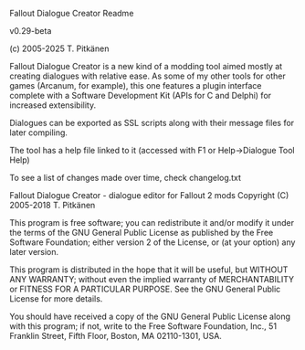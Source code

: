 Fallout Dialogue Creator Readme

v0.29-beta

(c) 2005-2025 T. Pitkänen

Fallout Dialogue Creator is a new kind of a modding tool
aimed mostly at creating dialogues with relative ease.
As some of my other tools for other games (Arcanum, for
example), this one features a plugin interface complete
with a Software Development Kit (APIs for C and Delphi)
for increased extensibility.

Dialogues can be exported as SSL scripts along with their
message files for later compiling.

The tool has a help file linked to it (accessed with 
F1 or Help->Dialogue Tool Help)

To see a list of changes made over time, check changelog.txt

Fallout Dialogue Creator - dialogue editor for Fallout 2 mods
Copyright (C) 2005-2018 T. Pitkänen

This program is free software; you can redistribute it and/or
modify it under the terms of the GNU General Public License
as published by the Free Software Foundation; either version 2
of the License, or (at your option) any later version.

This program is distributed in the hope that it will be useful,
but WITHOUT ANY WARRANTY; without even the implied warranty of
MERCHANTABILITY or FITNESS FOR A PARTICULAR PURPOSE.  See the
GNU General Public License for more details.

You should have received a copy of the GNU General Public License
along with this program; if not, write to the Free Software
Foundation, Inc., 51 Franklin Street, Fifth Floor, Boston, MA  02110-1301, USA.

